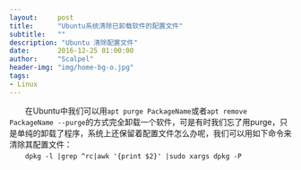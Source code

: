 ```yaml
---
layout:     post
title:      "Ubuntu系统清除已卸载软件的配置文件"
subtitle:   ""
description: "Ubuntu 清除配置文件"
date:       2016-12-25 01:00:00
author:     "Scalpel"
header-img: "img/home-bg-o.jpg"
tags:
- Linux
---
```


　　在Ubuntu中我们可以用`apt purge PackageName`或者`apt remove PackageName --purge`的方式完全卸载一个软件，可是有时我们忘了用purge，只是单纯的卸载了程序，系统上还保留着配置文件怎么办呢，我们可以用如下命令来清除其配置文件：  
　　`dpkg -l |grep ^rc|awk '{print $2}' |sudo xargs dpkg -P`